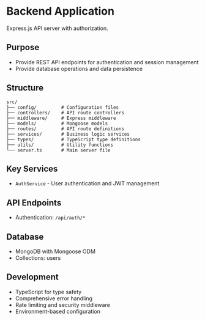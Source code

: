 # Backend Application

Express.js API server with authorization.

## Purpose

- Provide REST API endpoints for authentication and session management
- Provide database operations and data persistence

## Structure

```
src/
├── config/         # Configuration files
├── controllers/    # API route controllers
├── middleware/     # Express middleware
├── models/         # Mongoose models
├── routes/         # API route definitions
├── services/       # Business logic services
├── types/          # TypeScript type definitions
├── utils/          # Utility functions
└── server.ts       # Main server file
```

## Key Services

- `AuthService` - User authentication and JWT management

## API Endpoints

- Authentication: `/api/auth/*`

## Database

- MongoDB with Mongoose ODM
- Collections: users

## Development

- TypeScript for type safety
- Comprehensive error handling
- Rate limiting and security middleware
- Environment-based configuration
